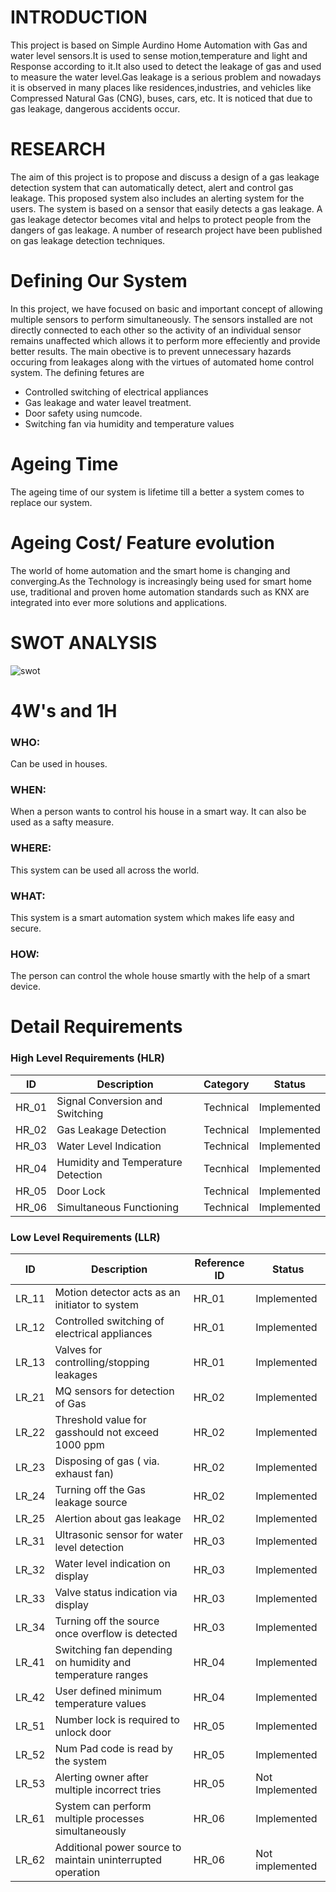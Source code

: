 # INTRODUCTION

This project is based on Simple Aurdino Home Automation with Gas and water level sensors.It is used to sense motion,temperature and light and Response according to it.It also used to detect  the leakage of gas and used to measure the water level.Gas leakage is a serious problem and nowadays it is observed in many places like residences,industries, and vehicles like Compressed Natural Gas (CNG), buses, cars, etc. It is noticed that due to gas leakage, dangerous accidents occur.


# RESEARCH

The aim of this project is to propose and discuss a design of a gas leakage detection system that can automatically detect, alert and control gas leakage. This proposed system also includes an alerting system for the users. The system is based on a sensor that easily detects a gas leakage. A gas leakage detector becomes vital and helps to protect people from the dangers of gas leakage. A number of research project have been published on gas leakage detection techniques.


# Defining Our System

In this project, we have focused on basic and important concept of allowing multiple sensors to perform simultaneously. The sensors installed are not directly connected to each other so the activity of an individual sensor remains unaffected which allows it to perform more effeciently and provide better results. The main obective is to prevent unnecessary hazards occuring from leakages along with the virtues of automated home control system. The defining fetures are
* Controlled switching of electrical appliances
* Gas leakage and water leavel treatment.    
* Door safety using numcode. 
* Switching fan via humidity and temperature values 

# Ageing Time
The ageing time of our system is lifetime till a better a system comes to
replace our system.

# Ageing Cost/ Feature evolution
The world of home automation and the smart home is changing and converging.As the Technology is increasingly being used for smart home use, traditional and proven home automation standards such as KNX are integrated into ever more solutions and applications.


# SWOT ANALYSIS
![swot](https://user-images.githubusercontent.com/86046024/130255013-c012d295-4883-4b62-bb43-6c38c5a3d09c.png)


# 4W's and 1H
### WHO:
Can be used in houses.
### WHEN:
When a person wants to control his house in a smart way. It can also be used
as a safty measure.
### WHERE:
This system can be used all across the world. 
### WHAT:
This system is a smart automation system which makes life easy and secure.
### HOW:
The person can control the whole house smartly with the help of a smart
device.


# Detail Requirements

### High Level Requirements (HLR) 

| ID   | Description | Category| Status  |
| ------ | ------------| ---------- | -------- |
| HR_01| Signal Conversion and Switching| Technical |  Implemented|
| HR_02 | Gas Leakage Detection| Technical| Implemented |
| HR_03 | Water Level Indication | Technical | Implemented |
| HR_04 | Humidity and Temperature Detection | Tecnhical | Implemented |
| HR_05 | Door Lock | Technical | Implemented |
|HR_06| Simultaneous Functioning | Technical | Implemented|


### Low Level Requirements (LLR)

| ID | Description | Reference ID | Status |
| ---- |---- | ------ | ------ |
| LR_11 | Motion detector acts as an initiator to system | HR_01 | Implemented |
| LR_12 | Controlled switching of electrical appliances | HR_01 | Implemented |
| LR_13 | Valves for controlling/stopping leakages | HR_01 | Implemented |
| LR_21 | MQ sensors for detection of Gas | HR_02 | Implemented |
| LR_22 | Threshold value for gasshould not exceed  1000 ppm | HR_02 | Implemented |
| LR_23 | Disposing of gas ( via. exhaust fan)  | HR_02 | Implemented |
| LR_24 | Turning off the Gas leakage source | HR_02 | Implemented |
| LR_25 | Alertion about gas leakage | HR_02 | Implemented |
| LR_31 | Ultrasonic sensor for water level detection | HR_03 | Implemented |
| LR_32 | Water level indication on display | HR_03 | Implemented |
| LR_33 | Valve status indication via display | HR_03 | Implemented |
| LR_34 | Turning off the source once overflow is detected | HR_03 | Implemented |
| LR_41 | Switching fan depending on humidity and temperature ranges | HR_04 | Implemented |
| LR_42 | User defined minimum temperature values | HR_04 | Implemented |
| LR_51 | Number lock is required to unlock door | HR_05 | Implemented |
| LR_52 | Num Pad code is read by the system |  HR_05 | Implemented |
| LR_53 | Alerting owner after multiple incorrect tries | HR_05 | Not Implemented |
| LR_61 | System can perform multiple processes simultaneously| HR_06 | Implemented |
| LR_62 | Additional power source to maintain uninterrupted operation | HR_06 | Not implemented |
